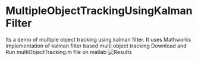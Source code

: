 # MultipleObjectTrackingUsingKalmanFilter
Its a demo of multiple object tracking using kalman filter. It uses Mathworks implementation of kalman filter based multi object tracking
Download and Run multiObjectTracking.m file on matlab
![Results](https://github.com/srayhit/MultipleObjectTrackingUsingKalmanFilter/Results_kalman.png)

